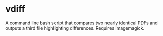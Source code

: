 vdiff
=====

A command line bash script that compares two nearly identical PDFs and 
outputs a third file highlighting differences. Requires imagemagick.

